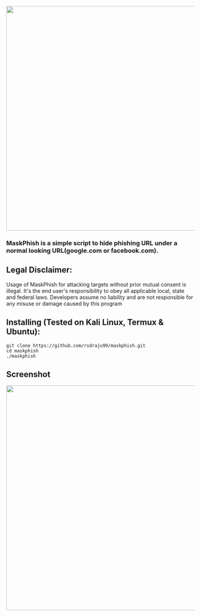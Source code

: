 <p align="center">
	<img src="https://i.imgur.com/plp3lJu.jpg" width="600px" hight="100px">
</p>



### MaskPhish is a simple script to hide phishing URL under a normal looking URL(google.com or facebook.com).


## Legal Disclaimer:
Usage of MaskPhish for attacking targets without prior mutual consent is illegal. It's the end user's responsibility to obey all applicable local, state and federal laws. Developers assume no liability and are not responsible for any misuse or damage caused by this program

## Installing (Tested on Kali Linux, Termux & Ubuntu):

```
git clone https://github.com/rsdraju99/maskphish.git
cd maskphish
./maskphish
```


## Screenshot
<p align="center">
	<img src="https://i.imgur.com/1JsWv4I.png" width="600px">
</p>

